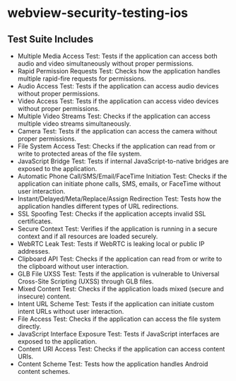 # webview-security-testing-ios

## Test Suite Includes

- Multiple Media Access Test: Tests if the application can access both audio and video simultaneously without proper permissions.
- Rapid Permission Requests Test: Checks how the application handles multiple rapid-fire requests for permissions.
- Audio Access Test: Tests if the application can access audio devices without proper permissions.
- Video Access Test: Tests if the application can access video devices without proper permissions.
- Multiple Video Streams Test: Checks if the application can access multiple video streams simultaneously.
- Camera Test: Tests if the application can access the camera without proper permissions.
- File System Access Test: Checks if the application can read from or write to protected areas of the file system.
- JavaScript Bridge Test: Tests if internal JavaScript-to-native bridges are exposed to the application.
- Automatic Phone Call/SMS/Email/FaceTime Initiation Test: Checks if the application can initiate phone calls, SMS, emails, or FaceTime without user interaction.
- Instant/Delayed/Meta/Replace/Assign Redirection Test: Tests how the application handles different types of URL redirections.
- SSL Spoofing Test: Checks if the application accepts invalid SSL certificates.
- Secure Context Test: Verifies if the application is running in a secure context and if all resources are loaded securely.
- WebRTC Leak Test: Tests if WebRTC is leaking local or public IP addresses.
- Clipboard API Test: Checks if the application can read from or write to the clipboard without user interaction.
- GLB File UXSS Test: Tests if the application is vulnerable to Universal Cross-Site Scripting (UXSS) through GLB files.
- Mixed Content Test: Checks if the application loads mixed (secure and insecure) content.
- Intent URL Scheme Test: Tests if the application can initiate custom intent URLs without user interaction.
- File Access Test: Checks if the application can access the file system directly.
- JavaScript Interface Exposure Test: Tests if JavaScript interfaces are exposed to the application.
- Content URI Access Test: Checks if the application can access content URIs.
- Content Scheme Test: Tests how the application handles Android content schemes.
